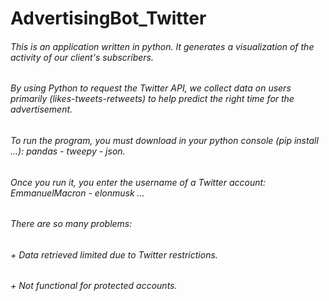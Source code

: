 # AdvertisingBot_Twitter

###### This is an application written in python. It generates a visualization of the activity of our client's subscribers.
###### By using Python to request the Twitter API, we collect data on users primarily (likes-tweets-retweets) to help predict the right time for the advertisement.
###### To run the program, you must download in your python console (pip install ...): pandas - tweepy - json.
###### Once you run it, you enter the username of a Twitter account: EmmanuelMacron - elonmusk ...
###### There are so many problems:
######  + Data retrieved limited due to Twitter restrictions. 
######  + Not functional for protected accounts.
